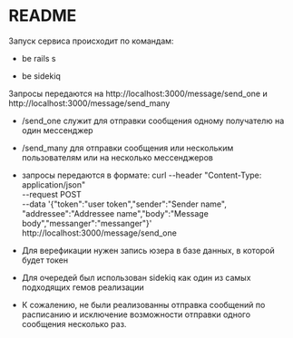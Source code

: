 # README

Запуск сервиса происходит по командам:

* be rails s

* be sidekiq

Запросы передаются на http://localhost:3000/message/send_one и http://localhost:3000/message/send_many

* /send_one служит для отправки сообщения одному получателю на один мессенджер

* /send_many для отправки сообщения или нескольким пользователям или на несколько мессенджеров

* запросы передаются в формате:
  curl --header "Content-Type: application/json" \
  --request POST \
  --data '{"token":"user token","sender":"Sender name", "addressee":"Addressee name","body":"Message body","messanger":"messanger"}' \
  http://localhost:3000/message/send_one

* Для верефикации нужен запись юзера в базе данных, в которой будет токен

* Для очередей был использован sidekiq как один из самых подходящих гемов реализации

* К сожалению, не были реализованны отправка сообщений по расписанию и исключение возможности отправки одного сообщения несколько раз. 

